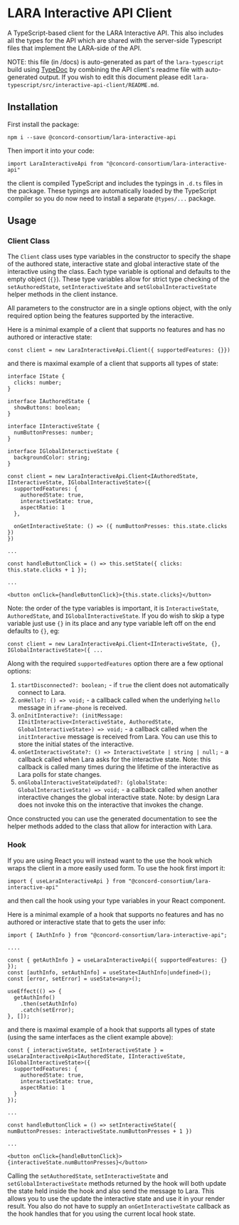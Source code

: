 # LARA Interactive API Client

A TypeScript-based client for the LARA Interactive API.  This also includes all the types for the API which are shared with the server-side Typescript files
that implement the LARA-side of the API.

NOTE: this file (in /docs) is auto-generated as part of the `lara-typescript` build using [TypeDoc](https://typedoc.org/) by combining the API client's readme
file with auto-generated output.  If you wish to edit this document please edit `lara-typescript/src/interactive-api-client/README.md`.

## Installation

First install the package:

`npm i --save @concord-consortium/lara-interactive-api`

Then import it into your code:

`import LaraInteractiveApi from "@concord-consortium/lara-interactive-api"`

the client is compiled TypeScript and includes the typings in `.d.ts` files in the package.  These typings are automatically loaded by the TypeScript compiler so you do now need to install a separate `@types/...` package.

## Usage

### Client Class

The `Client` class uses type variables in the constructor to specify the shape of the authored state, interactive state and global interactive state of the
interactive using the class.  Each type variable is optional and defaults to the empty object (`{}`).  These type variables allow for strict type checking
of the `setAuthoredState`, `setInteractiveState` and `setGlobalInteractiveState` helper methods in the client instance.

All parameters to the constructor are in a single options object, with the only required option being the features supported by the interactive.

Here is a minimal example of a client that supports no features and has no authored or interactive state:

`const client = new LaraInteractiveApi.Client({ supportedFeatures: {}})`

and there is maximal example of a client that supports all types of state:

```
interface IState {
  clicks: number;
}

interface IAuthoredState {
  showButtons: boolean;
}

interface IInteractiveState {
  numButtonPresses: number;
}

interface IGlobalInteractiveState {
  backgroundColor: string;
}

const client = new LaraInteractiveApi.Client<IAuthoredState, IInteractiveState, IGlobalInteractiveState>({
  supportedFeatures: {
    authoredState: true,
    interactiveState: true,
    aspectRatio: 1
  },

  onGetInteractiveState: () => ({ numButtonPresses: this.state.clicks })
})

...

const handleButtonClick = () => this.setState({ clicks: this.state.clicks + 1 });

...

<button onClick={handleButtonClick}>{this.state.clicks}</button>
```

Note: the order of the type variables is important, it is `InteractiveState`, `AuthoredState`, and `IGlobalInteractiveState`.  If you do wish to skip a
type variable just use `{}` in its place and any type variable left off on the end defaults to `{}`, eg:

`const client = new LaraInteractiveApi.Client<IInteractiveState, {}, IGlobalInteractiveState>({ ...`

Along with the required `supportedFeatures` option there are a few optional options:

1. `startDisconnected?: boolean;` - if `true` the client does not automatically connect to Lara.
2. `onHello?: () => void;` - a callback called when the underlying `hello` message in `iframe-phone` is received.
3. `onInitInteractive?: (initMessage: IInitInteractive<InteractiveState, AuthoredState, GlobalInteractiveState>) => void;` - a callback called when
    the `initInteractive` message is received from Lara.  You can use this to store the initial states of the interactive.
4. `onGetInteractiveState?: () => InteractiveState | string | null;` - a callback called when Lara asks for the interactive state.  Note: this callback
    is called many times during the lifetime of the interactive as Lara polls for state changes.
4. `onGlobalInteractiveStateUpdated?: (globalState: GlobalInteractiveState) => void;` - a callback called when another interactive changes the global
    interactive state.  Note: by design Lara does not invoke this on the interactive that invokes the change.

Once constructed you can use the generated documentation to see the helper methods added to the class that allow for interaction with Lara.

### Hook

If you are using React you will instead want to the use the hook which wraps the client in a more easily used form.  To use the hook first import it:

`import { useLaraInteractiveApi } from "@concord-consortium/lara-interactive-api"`

and then call the hook using your type variables in your React component.

Here is a minimal example of a hook that supports no features and has no authored or interactive state that to gets the user info:

```
import { IAuthInfo } from "@concord-consortium/lara-interactive-api";

....

const { getAuthInfo } = useLaraInteractiveApi({ supportedFeatures: {} });
const [authInfo, setAuthInfo] = useState<IAuthInfo|undefined>();
const [error, setError] = useState<any>();

useEffect(() => {
  getAuthInfo()
    .then(setAuthInfo)
    .catch(setError);
}, []);
```

and there is maximal example of a hook that supports all types of state (using the same interfaces as the client example above):

```
const { interactiveState, setInteractiveState } = useLaraInteractiveApi<IAuthoredState, IInteractiveState, IGlobalInteractiveState>({
  supportedFeatures: {
    authoredState: true,
    interactiveState: true,
    aspectRatio: 1
  }
});

...

const handleButtonClick = () => setInteractiveState({ numButtonPresses: interactiveState.numButtonPresses + 1 })

...

<button onClick={handleButtonClick}>{interactiveState.numButtonPresses}</button>
```

Calling the `setAuthoredState`, `setInteractiveState` and `setGlobalInteractiveState` methods returned by the hook will both update the state held inside the hook and also send the message to Lara.  This allows you to use the update the interactive state and use it in your render result.  You also do not have to supply an `onGetInteractiveState` callback as the hook handles that for you using the current local hook state.